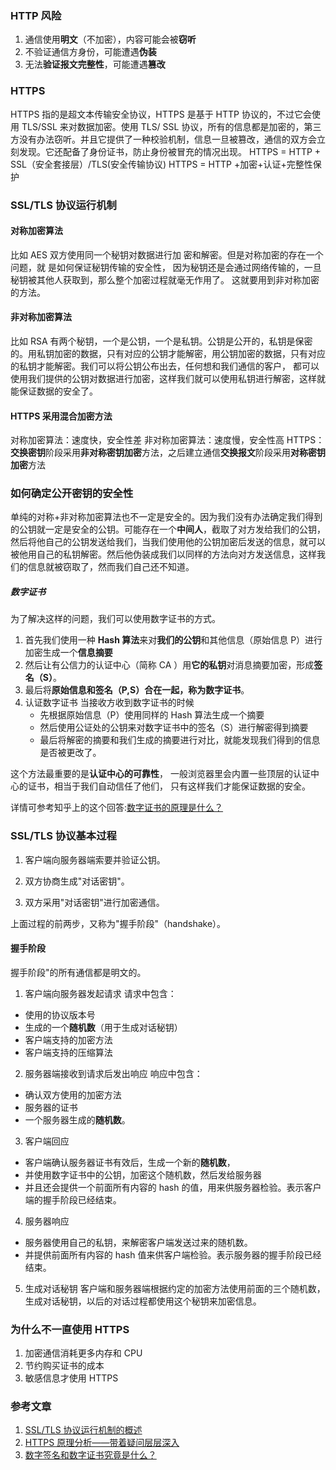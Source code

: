 ### HTTP 风险

1. 通信使用**明文**（不加密），内容可能会被**窃听**
2. 不验证通信方身份，可能遭遇**伪装**
3. 无法**验证报文完整性**，可能遭遇**篡改**

### HTTPS

HTTPS 指的是超文本传输安全协议，HTTPS 是基于 HTTP 协议的，不过它会使用 TLS/SSL 来对数据加密。使用 TLS/ SSL 协议，所有的信息都是加密的，第三方没有办法窃听。并且它提供了一种校验机制，信息一旦被篡改，通信的双方会立刻发现。它还配备了身份证书，防止身份被冒充的情况出现。
HTTPS = HTTP + SSL（安全套接层）/TLS(安全传输协议)
HTTPS = HTTP +加密+认证+完整性保护

### SSL/TLS 协议运行机制

#### 对称加密算法

比如 AES
双方使用同一个秘钥对数据进行加 密和解密。但是对称加密的存在一个问题，就 是如何保证秘钥传输的安全性， 因为秘钥还是会通过网络传输的，一旦秘钥被其他人获取到，那么整个加密过程就毫无作用了。 这就要用到非对称加密的方法。

#### 非对称加密算法

比如 RSA
有两个秘钥，一个是公钥，一个是私钥。公钥是公开的，私钥是保密的。用私钥加密的数据，只有对应的公钥才能解密，用公钥加密的数据，只有对应的私钥才能解密。我们可以将公钥公布出去，任何想和我们通信的客户， 都可以使用我们提供的公钥对数据进行加密，这样我们就可以使用私钥进行解密，这样就能保证数据的安全了。

#### HTTPS 采用混合加密方法

对称加密算法：速度快，安全性差
非对称加密算法：速度慢，安全性高
HTTPS：**交换密钥**阶段采用**非对称密钥加密**方法，之后建立通信**交换报文**阶段采用**对称密钥加密**方法

### 如何确定公开密钥的安全性

单纯的对称+非对称加密算法也不一定是安全的。因为我们没有办法确定我们得到的公钥就一定是安全的公钥。可能存在一个**中间人**，截取了对方发给我们的公钥，然后将他自己的公钥发送给我们，当我们使用他的公钥加密后发送的信息，就可以被他用自己的私钥解密。然后他伪装成我们以同样的方法向对方发送信息，这样我们的信息就被窃取了，然而我们自己还不知道。

##### 数字证书

为了解决这样的问题，我们可以使用数字证书的方式。

1. 首先我们使用一种 **Hash 算法**来对**我们的公钥**和其他信息（原始信息 P）进行加密生成一个**信息摘要**
2. 然后让有公信力的认证中心（简称 CA ）用**它的私钥**对消息摘要加密，形成**签名（S）**。
3. 最后将**原始信息和签名（P,S）**合在一起，称为**数字证书**。
4. 认证数字证书
   当接收方收到数字证书的时候
   - 先根据原始信息（P）使用同样的 Hash 算法生成一个摘要
   - 然后使用公证处的公钥来对数字证书中的签名（S）进行解密得到摘要
   - 最后将解密的摘要和我们生成的摘要进行对比，就能发现我们得到的信息是否被更改了。

这个方法最重要的是**认证中心的可靠性**， 一般浏览器里会内置一些顶层的认证中心的证书，相当于我们自动信任了他们， 只有这样我们才能保证数据的安全。

详情可参考知乎上的这个回答:[数字证书的原理是什么？](https://www.zhihu.com/question/24294477/answer/74783418)

### SSL/TLS 协议基本过程

1. 客户端向服务器端索要并验证公钥。

2. 双方协商生成"对话密钥"。

3. 双方采用"对话密钥"进行加密通信。

上面过程的前两步，又称为"握手阶段"（handshake）。

#### 握手阶段

握手阶段"的所有通信都是明文的。

1. 客户端向服务器发起请求
   请求中包含：

- 使用的协议版本号
- 生成的一个**随机数**（用于生成对话秘钥）
- 客户端支持的加密方法
- 客户端支持的压缩算法

2. 服务器端接收到请求后发出响应
   响应中包含：

- 确认双方使用的加密方法
- 服务器的证书
- 一个服务器生成的**随机数**。

3. 客户端回应

- 客户端确认服务器证书有效后，生成一个新的**随机数**，
- 并使用数字证书中的公钥，加密这个随机数，然后发给服务器
- 并且还会提供一个前面所有内容的 hash 的值，用来供服务器检验。表示客户端的握手阶段已经结束。

4. 服务器响应

- 服务器使用自己的私钥，来解密客户端发送过来的随机数。
- 并提供前面所有内容的 hash 值来供客户端检验。表示服务器的握手阶段已经结束。

5. 生成对话秘钥
   客户端和服务器端根据约定的加密方法使用前面的三个随机数，生成对话秘钥，以后的对话过程都使用这个秘钥来加密信息。

### 为什么不一直使用 HTTPS

1. 加密通信消耗更多内存和 CPU
2. 节约购买证书的成本
3. 敏感信息才使用 HTTPS

### 参考文章

1. [SSL/TLS 协议运行机制的概述](http://www.ruanyifeng.com/blog/2014/02/ssl_tls.html)
2. [HTTPS 原理分析——带着疑问层层深入](https://blog.leapmie.com/archives)
3. [数字签名和数字证书究竟是什么？](jianshu.com/p/80aa37311151)

